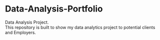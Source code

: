 # Data-Analysis-Portfolio
Data Analysis Project.  
This repository is built to show my data analytics project to potential clients and Employers.
